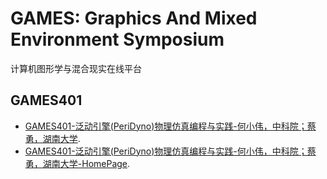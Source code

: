 # GAMES: Graphics And Mixed Environment Symposium

计算机图形学与混合现实在线平台

## GAMES401

-  [GAMES401-泛动引擎(PeriDyno)物理仿真编程与实践-何小伟，中科院；蔡勇，湖南大学](https://www.bilibili.com/video/BV15M4y1U76M/).
-  [GAMES401-泛动引擎(PeriDyno)物理仿真编程与实践-何小伟，中科院；蔡勇，湖南大学-HomePage](https://games-cn.org/games401/).

